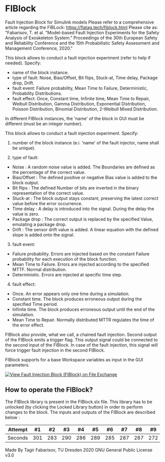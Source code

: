 # FIBlock
Fault Injection Block for Simulink models
Please refer to a comprehensive article regarding the FIBLock: https://flatag.tech/fiblock.html
Please cite as: "Fabarisov, T. et al. "Model-based Fault Injection Experiments for the Safety Analysis of Exoskeleton System." Proceedings of the 30th European Safety and Reliability Conference and the 15th Probabilistic Safety Assessment and Management Conference, 2020."

This block allows to conduct a fault injection experiment (refer to help if needed).
Specify:
- name of the block instance.
- type of fault: Noise, Bias/Offset, Bit flips, Stuck-at, Time delay, Package drop, Drift.
- fault event: Failure probability, Mean Time to Failure, Deterministic, Probability Distributions.
- fault effect: Once, Constant time, Infinite time, Mean Time to Repair, Weibull Distribution, Gamma Distribution, Exponential Distribution, Poisson Distribution, Binomial Distribution, 2-Weibull Mixed Distribution.

In different FIBlock instances, the 'name' of the block in GUI must be different (must be an integer number).

This block allows to conduct a fault injection experiment.
Specify:
1) number of the block instance (e.i. 'name' of the fault injector, name shall be unique).

2) type of fault: 
- Noise : A random noise value is added. The Boundaries are defined as the percentage of the correct value.
- Bias/Offset : The defined positive or negative Bias value is added to the block output.
- Bit flips : The defined Number of bits are inverted in the binary representation of the correct value.
- Stuck-at : The block output stays constant, preserving the latest correct value before the error occurrence.
- Time delay : A delay is introduced into the signal. During the delay the value is zero.
- Package drop : The correct output is replaced by the specified Value, emulating a package drop.
- Drift : The sensor drift value is added. A linear equation with the defined slope is added onto the signal.

3) fault event: 
- Failure probability. Errors are injected based on the constant Failure probability for each execution of the block function.
- Mean Time to Failure. Errors are injected according to the specified MTTF. Normal distribution.
- Deterministic. Errors are injected at specific time step.

4) fault effect: 
- Once. An error appears only one time during a simulation.
- Constant time. The block produces erroneous output during the specified Time period.
- Infinite time. The block produces erroneous output until the end of the simulation.
- Mean Time to Repair. Normally distributed MTTR regulates the time of the error effect.

FIBlock also provide, what we call, a chained fault injection.
Second output of the FIBlock emits a trigger flag. 
This output signal could be connected to the second input of the FIBlock. 
In case of the fault injection, this signal will force trigger fault injection in the second FIBlock.

FIBlock supports for a base Workspace variables as input in the GUI parameters.

[![View Fault Injection Block (FIBlock) on File Exchange](https://www.mathworks.com/matlabcentral/images/matlab-file-exchange.svg)](https://www.mathworks.com/matlabcentral/fileexchange/75539-fault-injection-block-fiblock)

## How to operate the FIBlock?

The FIBlock library is present in the FIBlock.slx file. This library has to be unlocked (by clicking the Locked Library button) in order to perform changes to the block. The inputs and outputs of the FIBlock are described below :

Attempt | #1 | #2 | #3 | #4 | #5 | #6 | #7 | #8 | #9 | #10 | #11
--- | --- | --- | --- |--- |--- |--- |--- |--- |--- |--- |---
Seconds | 301 | 283 | 290 | 286 | 289 | 285 | 287 | 287 | 272 | 276 | 269

Made By Tagir Fabarisov, TU Dresden 2020
GNU General Public License v3.0
